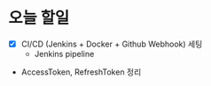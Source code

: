# 오늘 할일

- [x]  CI/CD (Jenkins + Docker + Github Webhook) 세팅
    - Jenkins pipeline
- AccessToken, RefreshToken 정리
